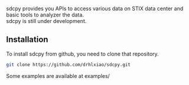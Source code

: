 sdcpy provides you APIs to access various data on STIX data center and basic tools to analyzer the data.  
sdcpy is still under development. 
## Installation 
To install sdcpy from github, you need to clone that repository.
```sh 
git clone https://github.com/drhlxiao/sdcpy.git
```

Some examples are available at examples/ 
